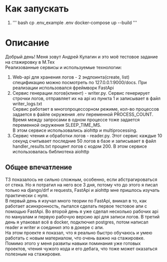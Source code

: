 # Как запускать
1. ''' bash
   cp .env_example .env
   docker-compose up --build
   '''
# Описание
Добрый день! Меня зовут Андрей Кулагин и это моё тестовое задание на стажировку в М.Тех<br>
Реализованные сервисы и используемые технологии:
1. Web-api для хранения логов - 2 эндпоинта(create, list) спецификацию можно посмотреть по 127.0.0.1:9000/docs. При реализации использовался фреймворк FastApi
2. Сервис генерации логов(клиент) - writer.py. Сервис генерирует строчки логов, отправляет их на api из пункта 1 и записывает в файл writer_logs.txt <br> Сервис работает в многопроцессорном режиме, кол-во процессов задается в файле окружения .env переменной PROCESS_COUNT. Время между запросами в одном процессе тоже задается переменной окружения SLEEP_TIME_MS.<br> В этом сервисе использовались aiohttp и multiprocessing.
3.  Сервис чтения и обработки логов - reader.py. Этот сервис каждые 10 секунд считывает последние 50 логов в базе и записывает в файл handler_results.txt процент логов с кодом 200.  В этом сервисе использовалась библиотека aiohttp
## Общее впечатление
ТЗ показалось не сильно сложным, особенно, если абстрагироваться от стека. Но я потратил на него все 3 дня, потому что до этого я писал только на django/drf и requests, FastApi и aiohttp мне пришлось изучать практически с нуля.<br> В первый день я изучал много теории по FastApi, вникал в то, как работает асинхронность, пытался сделать первое тестовое апи с помощью FastApi. Во второй день я уже сделал несколько рабочих api по мануалам и первую рабочую версию api для записи логов. В третий день я упаковал всё в docker, подключил postgres, потом написал reader и writer и соединил это в докере с апи.<br>
На этом проекте я показал, что я реально быстро обучаюсь и умею работать с новым материалом, что очень важно на стажировке. Помимо этого у меня развиты навыки поминания уже готовых проектов, чтения чужого кода и его дебага, что тоже может оказаться полезным на стажировке.
